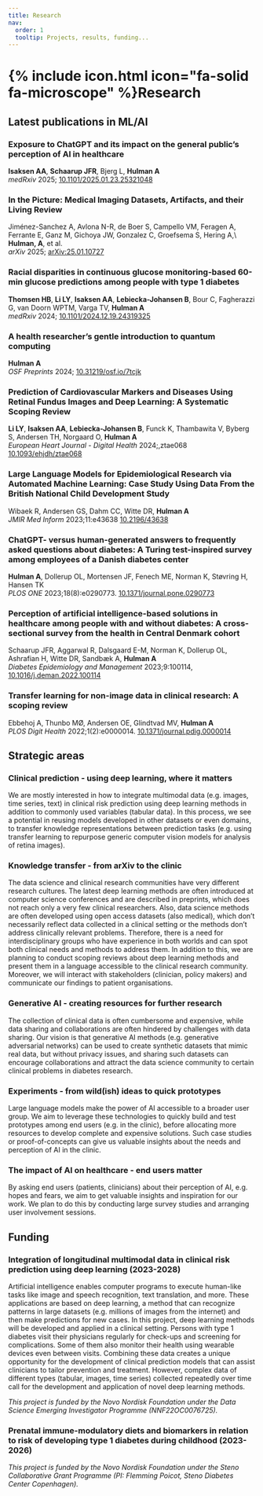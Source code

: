 ```yaml
---
title: Research
nav:
  order: 1
  tooltip: Projects, results, funding...
---
```


# {% include icon.html icon="fa-solid fa-microscope" %}Research
## Latest publications in ML/AI
### Exposure to ChatGPT and its impact on the general public’s perception of AI in healthcare
**Isaksen AA**, **Schaarup JFR**, Bjerg L, **Hulman A**\
*medRxiv* 2025; [10.1101/2025.01.23.25321048](https://doi.org/10.1101/2025.01.23.25321048)
### In the Picture: Medical Imaging Datasets, Artifacts, and their Living Review
Jiménez-Sanchez A, Avlona N-R, de Boer S, Campello VM, Feragen A, Ferrante E, Ganz M, Gichoya JW, Gonzalez C, Groefsema S, Hering A,\ 
**Hulman, A**, et al.\
*arXiv* 2025; [arXiv:25.01.10727](https://doi.org/10.48550/arXiv.2501.10727)
### Racial disparities in continuous glucose monitoring-based 60-min glucose predictions among people with type 1 diabetes
**Thomsen HB**, **Li LY**, **Isaksen AA**, **Lebiecka-Johansen B**, Bour C, Fagherazzi G, van Doorn WPTM, Varga TV, **Hulman A**\
*medRxiv* 2024; [10.1101/2024.12.19.24319325](https://doi.org/10.1101/2024.12.19.24319325)
### A health researcher’s gentle introduction to quantum computing
**Hulman A**\
*OSF Preprints* 2024; [10.31219/osf.io/7tcjk](https://doi.org/10.31219/osf.io/7tcjk)
### Prediction of Cardiovascular Markers and Diseases Using Retinal Fundus Images and Deep Learning: A Systematic Scoping Review
**Li LY**, **Isaksen AA**, **Lebiecka-Johansen B**, Funck K, Thambawita V, Byberg S, Andersen TH, Norgaard O, **Hulman A**\
*European Heart Journal - Digital Health* 2024;,ztae068 [10.1093/ehjdh/ztae068](https://doi.org/10.1093/ehjdh/ztae068)
### Large Language Models for Epidemiological Research via Automated Machine Learning: Case Study Using Data From the British National Child Development Study
Wibaek R, Andersen GS, Dahm CC, Witte DR, **Hulman A**\
*JMIR Med Inform* 2023;11:e43638 [10.2196/43638](https://medinform.jmir.org/2023/1/e43638)
### ChatGPT- versus human-generated answers to frequently asked questions about diabetes: A Turing test-inspired survey among employees of a Danish diabetes center
**Hulman A**, Dollerup OL, Mortensen JF, Fenech ME, Norman K, Støvring H, Hansen TK\
*PLOS ONE* 2023;18(8):e0290773. [10.1371/journal.pone.0290773](https://journals.plos.org/plosone/article?id=10.1371/journal.pone.0290773)
### Perception of artificial intelligence-based solutions in healthcare among people with and without diabetes: A cross-sectional survey from the health in Central Denmark cohort
Schaarup JFR, Aggarwal R, Dalsgaard E-M, Norman K, Dollerup OL, Ashrafian H, Witte DR, Sandbæk A, **Hulman A**\
*Diabetes Epidemiology and Management* 2023;9:100114, [10.1016/j.deman.2022.100114](https://www.sciencedirect.com/science/article/pii/S2666970622000646)
### Transfer learning for non-image data in clinical research: A scoping review
Ebbehoj A, Thunbo MØ, Andersen OE, Glindtvad MV, **Hulman A**\
*PLOS Digit Health* 2022;1(2):e0000014. [10.1371/journal.pdig.0000014](https://journals.plos.org/digitalhealth/article?id=10.1371/journal.pdig.0000014
)
## Strategic areas
### Clinical prediction - using deep learning, where it matters
We are mostly interested in how to integrate multimodal data (e.g. images, time series, text) in clinical risk prediction using deep learning methods in addition to commonly used variables (tabular data). In this process, we see a potential in reusing models developed in other datasets or even domains, to transfer knowledge representations between prediction tasks (e.g. using transfer learning to repurpose generic computer vision models for analysis of retina images).
### Knowledge transfer - from arXiv to the clinic
The data science and clinical research communities have very different research cultures. The latest deep learning methods are often introduced at computer science conferences and are described in preprints, which does not reach only a very few clinical researchers. Also, data science methods are often developed using open access datasets (also medical), which don’t necessarily reflect data collected in a clinical setting or the methods don’t address clinically relevant problems. Therefore, there is a need for interdisciplinary groups who have experience in both worlds and can spot both clinical needs and methods to address them. In addition to this, we are planning to conduct scoping reviews about deep learning methods and present them in a language accessible to the clinical research community. Moreover, we will interact with stakeholders (clinician, policy makers) and communicate our findings to patient organisations.
### Generative AI - creating resources for further research
The collection of clinical data is often cumbersome and expensive, while data sharing and collaborations are often hindered by challenges with data sharing. Our vision is that generative AI methods (e.g. generative adversarial networks) can be used to create synthetic datasets that mimic real data, but without privacy issues, and sharing such datasets can encourage collaborations and attract the data science community to certain clinical problems in diabetes research.
### Experiments - from wild(ish) ideas to quick prototypes
Large language models make the power of AI accessible to a broader user group. We aim to leverage these technologies to quickly build and test prototypes among end users (e.g. in the clinic), before allocating more resources to develop complete and expensive solutions. Such case studies or proof-of-concepts can give us valuable insights about the needs and perception of AI in the clinic.
### The impact of AI on healthcare - end users matter
By asking end users (patients, clinicians) about their perception of AI, e.g. hopes and fears, we aim to get valuable insights and inspiration for our work. We plan to do this by conducting large survey studies and arranging user involvement sessions.
## Funding
### Integration of longitudinal multimodal data in clinical risk prediction using deep learning (2023-2028)
Artificial intelligence enables computer programs to execute human-like tasks like image and speech recognition, text translation, and more. These applications are based on deep learning, a method that can recognize patterns in large datasets (e.g. millions of images from the internet) and then make predictions for new cases. In this project, deep learning methods will be developed and applied in a clinical setting. Persons with type 1 diabetes visit their physicians regularly for check-ups and screening for complications. Some of them also monitor their health using wearable devices even between visits. Combining these data creates a unique opportunity for the development of clinical prediction models that can assist clinicians to tailor prevention and treatment. However, complex data of different types (tabular, images, time series) collected repeatedly over time call for the development and application of novel deep learning methods.

*This project is funded by the Novo Nordisk Foundation under the Data Science Emerging Investigator Programme (NNF22OC0076725).*
### Prenatal immune-modulatory diets and biomarkers in relation to risk of developing type 1 diabetes during childhood (2023-2026)
*This project is funded by the Novo Nordisk Foundation under the Steno Collaborative Grant Programme (PI: Flemming Poicot, Steno Diabetes Center Copenhagen).*
